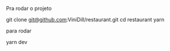 Pra rodar o projeto

git clone git@github.com:ViniDill/restaurant.git
cd restaurant
yarn

para rodar

yarn dev
